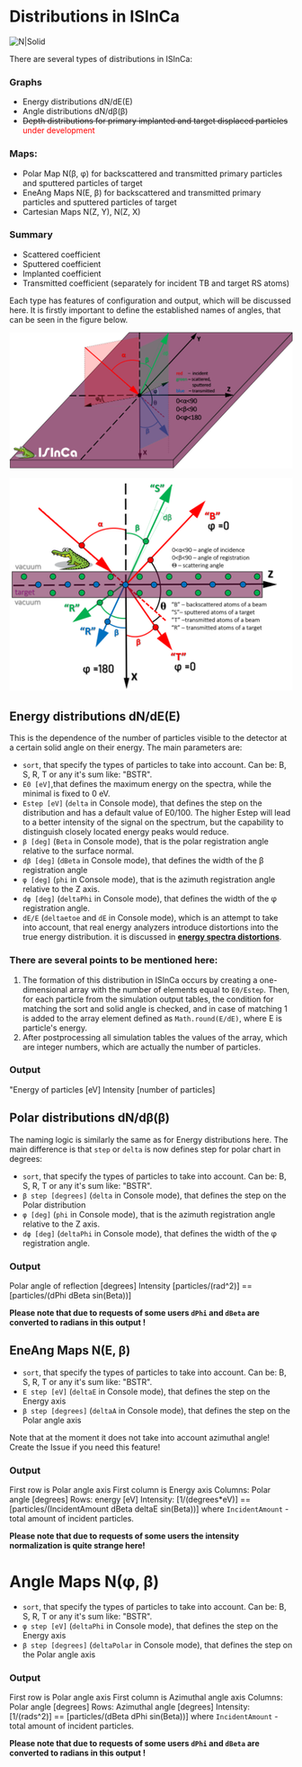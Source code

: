 # Distributions in ISInCa

![N|Solid](https://i.ibb.co/0cQrTDm/Croco-Logo.png)

There are several types of distributions in ISInCa:

### **Graphs**

- Energy distributions dN/dE(E) 
- Angle distributions dN/dβ(β) 
- ~~Depth distributions for primary implanted and target displaced particles~~ <span style="color:#ff0000">under development</span>

### **Maps:**
- Polar Map N(β, φ) for backscattered and transmitted primary particles and sputtered particles of target
- EneAng Maps N(E, β) for backscattered and transmitted primary particles and sputtered particles of target
- Cartesian Maps N(Z, Y), N(Z, X)

### **Summary**

- Scattered coefficient 
- Sputtered coefficient 
- Implanted coefficient 
- Transmitted coefficient (separately for incident TB and target RS atoms)

Each type has features of configuration and output, which will be discussed here. It is firstly important to define the
established names of angles, that can be seen in the  figure below.

![N|Solid](https://github.com/mauveferret/ISInCa/blob/master/src/main/resources/ru/mauveferret/pics/axes.png?raw=true)

![N|Solid](https://github.com/mauveferret/ISInCa/blob/master/src/main/resources/ru/mauveferret/pics/part_types.png?raw=true)


## Energy distributions dN/dE(E)

This is the dependence of the number of particles visible to the detector at a certain solid angle on their energy. 
The main parameters are: 
 - `sort`, that specify the types of particles to take into account. Can be: B, S, R, T or any it's sum like: "BSTR". 
 - `E0 [eV]`,that defines the maximum energy on the spectra, while the minimal is fixed to 0 eV.
 - `Estep [eV]` (`delta` in Console mode), that defines the step on the distribution and has a default value of E0/100. The higher Estep will lead to a better intensity of
the signal on the spectrum, but the capability to distinguish closely located energy peaks would reduce.
 - `β [deg]` (`Beta` in Console mode), that is the polar registration angle relative to the surface normal.
 -  `dβ [deg]` (`dBeta` in Console mode), that defines  the width of the β registration angle
 - `φ [deg]` (`phi` in Console mode), that is the azimuth registration angle relative to the Z axis.
 - `dφ [deg]` (`deltaPhi` in Console mode), that defines  the width of the φ registration angle.
 - `dE/E` (`deltaetoe` and `dE` in Console mode), which is an attempt to take into account, that real energy analyzers introduce distortions into the true energy distribution. 
it is discussed in **[energy spectra distortions](https://github.com/mauveferret/ISInCa/tree/master/docs/energy_spectra_distortions.md)**.

### There are several points to be mentioned here:

1. The formation of this distribution in ISInCa occurs by creating a one-dimensional array with the number of elements 
equal to `E0/Estep`. Then, for each particle from the simulation output tables, the condition for matching the sort and solid angle is checked, 
and in case of matching 1 is added to the array element defined as `Math.round(E/dE)`, where E is particle's energy. 
2. After postprocessing all simulation tables the values of the array, which are integer numbers, which are actually
the number of particles.

### Output

"Energy of particles [eV]  Intensity  [number of particles]

## Polar distributions dN/dβ(β)

The naming logic is similarly the same as for Energy distributions here. The main difference is that `step` or `delta` is now defines step for polar chart in degrees:

- `sort`, that specify the types of particles to take into account. Can be: B, S, R, T or any it's sum like: "BSTR".
- `β step [degrees]` (`delta` in Console mode), that defines the step on the Polar distribution
- `φ [deg]` (`phi` in Console mode), that is the azimuth registration angle relative to the Z axis.
- `dφ [deg]` (`deltaPhi` in Console mode), that defines  the width of the φ registration angle.

### Output

Polar angle of reflection [degrees]  Intensity [particles/(rad^2)] == [particles/(dPhi dBeta sin(Beta))]

**Please note that due to requests of some users `dPhi` and `dBeta` are converted to radians in this output !**

## EneAng Maps N(E, β)

- `sort`, that specify the types of particles to take into account. Can be: B, S, R, T or any it's sum like: "BSTR".
- `E step [eV]` (`deltaE` in Console mode), that defines the step on the Energy axis
- `β step [degrees]` (`deltaA` in Console mode), that defines the step on the Polar angle axis

Note that at the moment it does not take into account azimuthal angle! Create the Issue if you need this feature!

### Output

First row is Polar angle axis
First column is Energy axis
Columns: Polar angle [degrees]
Rows: energy [eV]
Intensity: [1/(degrees*eV)] == [particles/(IncidentAmount dBeta deltaE sin(Beta))]
where `IncidentAmount` - total amount of incident particles. 

**Please note that due to requests of some users the intensity normalization is quite strange here!**

# Angle Maps N(φ, β)

- `sort`, that specify the types of particles to take into account. Can be: B, S, R, T or any it's sum like: "BSTR".
- `φ step [eV]` (`deltaPhi` in Console mode), that defines the step on the Energy axis
- `β step [degrees]` (`deltaPolar` in Console mode), that defines the step on the Polar angle axis

### Output

First row is Polar angle axis
First column is Azimuthal angle axis
Columns: Polar angle [degrees]
Rows: Azimuthal angle [degrees]
Intensity: [1/(rads^2)] == [particles/(dBeta dPhi sin(Beta))]
where `IncidentAmount` - total amount of incident particles.

**Please note that due to requests of some users `dPhi` and `dBeta` are converted to radians in this output !**



